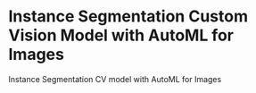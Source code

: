 # Instance Segmentation Custom Vision Model with AutoML for Images

Instance Segmentation CV model with AutoML for Images
